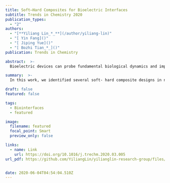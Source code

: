 ```yaml
---
title: Soft–Hard Composites for Bioelectric Interfaces
subtitle: Trends in Chemistry 2020
publication_types:
  - "2"
authors:
  - "[**Yiliang Lin_*_**](/author/yiliang-lin)"
  - "[ Yin Fang]()"
  - "[ Jiping Yue]()"
  - "[ Bozhi Tian_*_]()"
publication: Trends in Chemistry

abstract:  >-
  Bioelectric devices can probe fundamental biological dynamics and improve the lives of human beings. However, direct application of traditional rigid electronics onto soft tissues can cause signal transduction and biocompatibility issues. One common mitigation strategy is the use of soft–hard composites to form more biocompatible interfaces with target cells or tissues. Here, we identify several soft–hard composite designs in naturally occurring systems. We use these designs to categorize the existing bioelectric interfaces and to suggest future opportunities. We discuss the utility of soft–hard composites for a variety of interfaces, such as in vitro and in vivo electronic or optoelectronic sensing and genetic and nongenetic modulation. We end the review by proposing new soft–hard composites for future bioelectric studies.

summary:  >-
  In this work, we identified several soft- hard composite designs in naturally occurring systems, and we use these designs to categorize the existing bioelectric interfaces and to suggest future opportunities in bioelectric studies.

draft: false
featured: false

tags:
  - Biointerfaces
  - featured

image:
  filename: featured
  focal_point: Smart
  preview_only: false

links:
  - name: Link
    url: https://doi.org/10.1016/j.trechm.2020.03.005
url_pdf: https://github.com/YiliangLin/yilianglin-research-group/files/9957784/Lin.et.al.-.2020.-.Soft.Hard.Composites.for.Bioelectric.Interfaces.pdf


date: 2020-06-04T04:54:04.510Z
---
```

